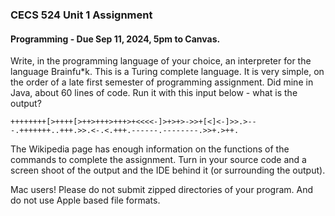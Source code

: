 ### CECS 524 Unit 1 Assignment  
#### Programming - Due Sep 11, 2024, 5pm to Canvas.  

Write, in the programming language of your choice, an interpreter for the language Brainfu*k. This is a Turing complete language. It is very simple, on the order of a late first semester of programming assignment. Did mine in Java, about 60 lines of code. Run it with this input below - what is the output?

```
++++++++[>++++[>++>+++>+++>+<<<<-]>+>+>->>+[<]<-]>>.>---.+++++++..+++.>>.<-.<.+++.------.--------.>>+.>++.
```

The Wikipedia page has enough information on the functions of the commands to complete the assignment.
Turn in your source code and a screen shoot of the output and the IDE behind it (or surrounding the output).

Mac users! Please do not submit zipped directories of your program. And do not use Apple based file formats.
